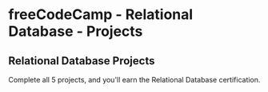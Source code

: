 # freeCodeCamp - Relational Database - Projects


## Relational Database Projects

Complete all 5 projects, and you'll earn the Relational Database certification.
